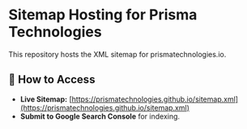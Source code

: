 # Sitemap Hosting for Prisma Technologies
This repository hosts the XML sitemap for prismatechnologies.io.

## 📌 How to Access
- **Live Sitemap:** [https://prismatechnologies.github.io/sitemap.xml](https://prismatechnologies.github.io/sitemap.xml)
- **Submit to Google Search Console** for indexing.
